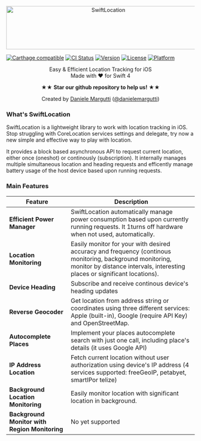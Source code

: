 <p align="center" >
<img src="https://raw.githubusercontent.com/malcommac/SwiftLocation/3.0.0/logo.png" width=530px height=116px alt="SwiftLocation" title="SwiftLocation">
</p>

[![Carthage compatible](https://img.shields.io/badge/Carthage-compatible-4BC51D.svg?style=flat)](https://github.com/Carthage/Carthage) [![CI Status](https://travis-ci.org/malcommac/Swiftlocation.svg)](https://travis-ci.org/malcommac/Swiftlocation) [![Version](https://img.shields.io/cocoapods/v/Swiftlocation.svg?style=flat)](http://cocoadocs.org/docsets/Swiftlocation) [![License](https://img.shields.io/cocoapods/l/Swiftlocation.svg?style=flat)](http://cocoadocs.org/docsets/Swiftlocation) [![Platform](https://img.shields.io/cocoapods/p/Swiftlocation.svg?style=flat)](http://cocoadocs.org/docsets/Swiftlocation)

<p align="center" >Easy & Efficient Location Tracking for iOS<br/>
Made with ♥ for Swift 4
<p/>
<p align="center" >★★ <b>Star our github repository to help us!</b> ★★</p>
<p align="center" >Created by <a href="http://www.danielemargutti.com">Daniele Margutti</a> (<a href="http://www.twitter.com/danielemargutti">@danielemargutti</a>)</p>

### What's SwiftLocation

SwiftLocation is a lightweight library to work with location tracking in iOS.
Stop struggling with CoreLocation services settings and delegate, try now a new simple and effective way to play with location.

It provides a block based asynchronous API to request current location, either once (oneshot) or continously (subscription). It internally manages multiple simultaneous location and heading requests and efficently manage battery usage of the host device based upon running requests.

### Main Features

| Feature                                       | Description                                                                                                                                                                            |
|-----------------------------------------------|----------------------------------------------------------------------------------------------------------------------------------------------------------------------------------------|
| **Efficient Power Manager**                   | SwiftLocation automatically manage power consumption based upon currently running requests. It 1turns off hardware when not used, automatically.                                       |
| **Location Monitoring**                       | Easily monitor for your with desired accuracy and frequency (continous monitoring, background monitoring, monitor by distance intervals, interesting places or significant locations). |
| **Device Heading**                            | Subscribe and receive continous device's heading updates                                                                                                                               |
| **Reverse Geocoder**                          | Get location from address string or coordinates using three different services: Apple (built-in), Google (require API Key) and OpenStreetMap.                                          |
| **Autocomplete Places**                       | Implement your places autocomplete search with just one call, including place's details (it uses Google API)                                                                           |
| **IP Address Location**                       | Fetch current location without user authorization using device's IP address (4 services supported: freeGeoIP, petabyet, smartIPor telize)                                              |
| **Background Location Monitoring**            | Easily monitor location with significant location in background.                                                                                                                       |
| **Background Monitor with Region Monitoring** | No yet supported                                                                                                                                                                       |


